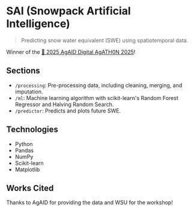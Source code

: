 # SAI (Snowpack Artificial Intelligence)

> Predicting snow water equivalent (SWE) using spatiotemporal data.

Winner of the [🌱 2025 AgAID Digital AgATH0N 2025](https://agaid.org/digital-agath0n-2025)!

## Sections

- `/processing`: Pre-processing data, including cleaning, merging, and imputation.
- `/ml`: Machine learning algorithm with scikit-learn's Random Forest Regressor and Halving Random Search.
- `/predictor`: Predicts and plots future SWE.

## Technologies

- Python
- Pandas
- NumPy
- Scikit-learn
- Matplotlib

## Works Cited

Thanks to AgAID for providing the data and WSU for the workshop!
